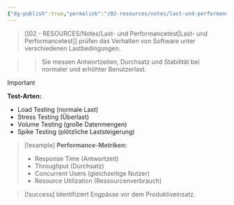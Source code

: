 ```yaml
---
{"dg-publish":true,"permalink":"/02-resources/notes/last-und-performancetest/","tags":["qualitaetssicherung/performance","testing/nonfunctional","AP2025/neu"],"noteIcon":"","updated":"2025-09-16T23:41:26.774+02:00"}
---
```



>[[02 - RESOURCES/Notes/Last- und Performancetest\|Last- und Performancetest]] prüfen das Verhalten von Software unter verschiedenen Lastbedingungen.

>>Sie messen Antwortzeiten, Durchsatz und Stabilität bei normaler und erhöhter Benutzerlast.

>[!important] 
>**Test-Arten:**
>- Load Testing (normale Last)
>- Stress Testing (Überlast)
>- Volume Testing (große Datenmengen)
>- Spike Testing (plötzliche Laststeigerung)

>[!example] 
>**Performance-Metriken:**
>- Response Time (Antwortzeit)
>- Throughput (Durchsatz)
>- Concurrent Users (gleichzeitige Nutzer)
>- Resource Utilization (Ressourcenverbrauch)

>[!success] 
>Identifiziert Engpässe vor dem Produktiveinsatz.